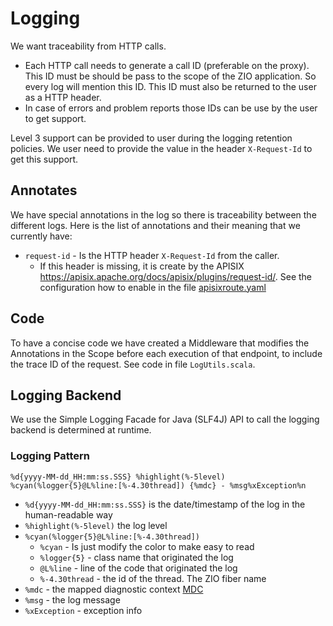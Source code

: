 # Logging

We want traceability from HTTP calls.
- Each HTTP call needs to generate a call ID (preferable on the proxy). This ID must be should be pass to the scope of the ZIO application. So every log will mention this ID. This ID must also be returned to the user as a HTTP header.
- In case of errors and problem reports those IDs can be use by the user to get support.

Level 3 support can be provided to user during the logging retention policies. We user need to provide the value in the header `X-Request-Id` to get this support.

## Annotates

We have special annotations in the log so there is traceability between the different logs. 
Here is the list of annotations and their meaning that we currently have:

- `request-id` - Is the HTTP header `X-Request-Id` from the caller.
  - If this header is missing, it is create by the APISIX https://apisix.apache.org/docs/apisix/plugins/request-id/. See the configuration how to enable in the file [apisixroute.yaml](./infrastructure/charts/agent/templates/apisixroute.yaml)

## Code

To have a concise code we have created a Middleware that modifies the Annotations in the Scope before each execution of that endpoint, to include the trace ID of the request.
See code in file `LogUtils.scala`.

## Logging Backend

We use the Simple Logging Facade for Java (SLF4J) API to call the logging backend is determined at runtime.

### Logging Pattern

`%d{yyyy-MM-dd_HH:mm:ss.SSS} %highlight(%-5level) %cyan(%logger{5}@L%line:[%-4.30thread]) {%mdc} - %msg%xException%n`

- `%d{yyyy-MM-dd_HH:mm:ss.SSS}` is the date/timestamp of the log in the human-readable way
- `%highlight(%-5level)` the log level
- `%cyan(%logger{5}@L%line:[%-4.30thread])`
  - `%cyan` - Is just modify the color to make easy to read
  - `%logger{5}` - class name that originated the log
  - `@L%line` - line of the code that originated the log
  - `%-4.30thread` - the id of the thread. The ZIO fiber name
- `%mdc` - the mapped diagnostic context [MDC](https://logback.qos.ch/manual/layouts.html#mdc)
- `%msg` - the log message
- `%xException` - exception info